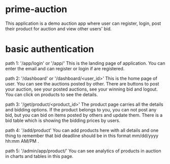 # prime-auction
This application is a demo auction app where user can register, login, post their product for auction and view other users' bid. 

# basic authentication
path 1: '/app/login' or '/app/' 
This is the landing page of application. You can enter the email and can register or login if are registered.

path 2: '/dashboard' or '/dashboard/<user_id>'
This is the home page of user. You can see the auctions posted by other. There are buttons to post your auction, see your posted auctions, see your winning bid and logout. You can click on products to see the details.

path 3: '/get/product/<product_id>'
The product page carries all the details and bidding options. If the product belongs to you, you can not post any bid, but you can bid on items posted by others and update them. There is a bid table which is showing the bidding prices by users.

path 4: '/add/product'
You can add products here with all details and one thing to remember that bid deadline should be in this format 
mm/dd/yyyy hh:mm AM/PM .

path 5: '/admin/app/product/'
You can see analytics of products in auction in charts and tables in this page. 

